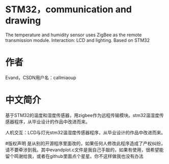# STM32，communication and drawing
 The temperature and humidity sensor uses ZigBee as the remote transmission module. Interaction: LCD and lighting. Based on STM32 

# 作者
Evand，CSDN用户名：callmiaoup

# 中文简介
基于STM32的温度和湿度传感器，用zigbee作为远程传输模块。stm32温湿度传感器程序，从毕业设计的作品中改进而来。

人机交互：LCD与灯光stm32温湿度传感器程序，从毕业设计的作品中改进而来。

#版权声明
是从别的开源程序里面改的，如果任何人修改此程序造成了产权纠纷，请不要牵涉到我。其中evandplot.c文件是我自己手敲的，如果有使用，很希望能留个鸣谢给我，或者在github里面点个星星。你不这样做我也没有办法

